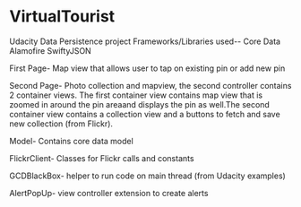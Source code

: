 # VirtualTourist
Udacity Data Persistence project
Frameworks/Libraries used--
Core Data
Alamofire
SwiftyJSON

First Page-
 Map view that allows user to tap on existing pin or add new pin

Second Page-
Photo collection and mapview, the second controller contains 2 container views. The first container view contains map view that is zoomed in around the pin areaand displays the pin as well.The second container view contains a collection view and a buttons to fetch and save new collection (from Flickr).

Model-
Contains core data model

FlickrClient-
Classes for Flickr calls and constants

GCDBlackBox-
helper to run code on main thread (from Udacity examples)

AlertPopUp-
view controller extension to create alerts
